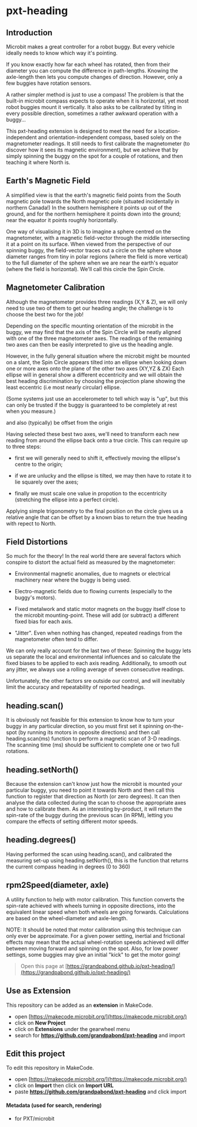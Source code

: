 # pxt-heading

## Introduction
Microbit makes a great controller for a robot buggy. But every vehicle ideally needs to know which way it's pointing. 

If you know exactly how far each wheel has rotated, then from their diameter you can compute the difference 
in path-lengths. Knowing the axle-length then lets you compute changes of direction. However, only a few 
buggies have rotation sensors.

A rather simpler method is just to use a compass! The problem is that the built-in microbit compass expects to operate
when it is horizontal, yet most robot buggies mount it vertically. It also asks to be calibrated by tilting in every 
possible direction, sometimes a rather awkward operation with a buggy...

This pxt-heading extension is designed to meet the need for a location-independent and orientation-independent compass,
based solely on the magnetometer readings. It still needs to first calibrate the magnetometer (to discover how it 
sees its magnetic environment), but we achieve that by simply spinning the buggy on the spot for a couple of rotations, 
and then teaching it where North is.


## Earth's Magnetic Field
A simplified view is that the earth's magnetic field points from the South magnetic pole towards the North magnetic 
pole (situated incidentally in northern Canada!) In the southern hemisphere it points up out of the ground, 
and for the northern hemisphere it points down into the ground; near the equator it points roughly horizontally.

One way of visualising it in 3D is to imagine a sphere centred on the magnetometer, with a magnetic field-vector 
through the middle intersecting it at a point on its surface. When viewed from the perspective of our spinning buggy, 
the field-vector traces out a circle on the sphere whose diameter ranges from tiny in polar regions (where the field is
more vertical) to the full diameter of the sphere when we are near the earth's equator (where the field is horizontal).
We'll call this circle the Spin Circle.

## Magnetometer Calibration

Although the magnetometer provides three readings (X,Y & Z), we will only need to use two of them to get our 
heading angle; the challenge is to choose the best two for the job! 

Depending on the specific mounting orientation of the microbit in the buggy, we may find that the axis of the 
Spin Circle will be neatly aligned with one of the three magnetometer axes. The readings of the remaining two 
axes can then be easily interpreted to give us the heading angle. 

However, in the fully general situation where the microbit might be mounted on a slant, the Spin Circle appears 
tilted into an ellipse when looking down one or more axes onto the plane of the other two axes (XY,YZ & ZX)
Each ellipse will in general show a different eccentricity and we will obtain the best heading discrimination by 
choosing the projection plane showing the least eccentric (i.e most nearly circular) ellipse. 

(Some systems just use an accelerometer to tell which way is "up", but this can only be trusted if the buggy is 
guaranteed to be completely at rest when you measure.)

and also (typically) be offset from the origin

Having selected these best two axes, we'll need to transform each new reading from around the ellipse back onto 
a true circle. This can require up to three steps:

* first we will generally need to shift it, effectively moving the ellipse's centre to the origin; 

* if we are unlucky and the ellipse is tilted, we may then have to rotate it to lie squarely over the axes;

* finally we must scale one value in propotion to the eccentricity (stretching the ellipse into a perfect circle).

Applying simple trigonometry to the final position on the circle gives us a relative angle that can be offset 
by a known bias to return the true heading with repect to North.

## Field Distortions
So much for the theory! In the real world there are several factors which conspire to distort the actual field as 
measured by the magnetometer:

* Environmental magnetic anomalies, due to magnets or electrical machinery near where the buggy is being used.

* Electro-magnetic fields due to flowing currents (especially to the buggy's motors).

* Fixed metalwork and static motor magnets on the buggy itself close to the microbit mounting-point. These will
    add (or subtract) a different fixed bias for each axis.

* "Jitter". Even when nothing has changed, repeated readings from the magnetometer often tend to differ.

We can only really account for the last two of these: Spinning the buggy lets us separate the local and environmental
influences and so calculate the fixed biases to be applied to each axis reading. Additionally, to smooth out any jitter,
we always use a rolling average of seven consecutive readings.

Unfortunately, the other factors sre outside our control, and will inevitably limit the accuracy and repeatability
of reported headings.

## heading.scan()
It is obviously not feasible for this extension to know how to turn your buggy in any particular direction, so you 
must first set it spinning on-the-spot (by running its motors in opposite directions) and then call heading.scan(ms) 
function to perform a magnetic scan of 3-D readings. The scanning time (ms) should be sufficient to complete one or 
two full rotations.

## heading.setNorth()
Because the extension can't know just how the microbit is mounted your particular buggy, you need to point it towards 
North and then call this function to register that direction as North (or zero degrees). It can then
analyse the data collected during the scan to choose the appropriate axes and how to calibrate them. 
As an interesting by-product, it will return the spin-rate of the buggy during the previous scan (in RPM), letting 
you compare the effects of setting different motor speeds.

## heading.degrees()
Having performed the scan using heading.scan(), and calibrated the measuring set-up using heading.setNorth(), 
this is the function that returns the current compass heading in degrees (0 to 360)

## rpm2Speed(diameter, axle)
A utility function to help with motor calibration. This function converts the spin-rate achieved with wheels turning 
in opposite directions, into the equivalent linear speed when both wheels are going forwards. Calculations are based 
on the wheel-diameter and axle-length. 

NOTE: It should be noted that motor calibration using this technique can only ever be approximate. 
For a given power setting, inertial and frictional effects may mean that the actual 
wheel-rotation speeds achieved will differ between moving forward and spinning on the spot.
Also, for low power settings, some buggies may give an initial "kick" to get the motor going!









> Open this page at [https://grandpabond.github.io/pxt-heading/](https://grandpabond.github.io/pxt-heading/)

## Use as Extension

This repository can be added as an **extension** in MakeCode.

* open [https://makecode.microbit.org/](https://makecode.microbit.org/)
* click on **New Project**
* click on **Extensions** under the gearwheel menu
* search for **https://github.com/grandpabond/pxt-heading** and import

## Edit this project

To edit this repository in MakeCode.

* open [https://makecode.microbit.org/](https://makecode.microbit.org/)
* click on **Import** then click on **Import URL**
* paste **https://github.com/grandpabond/pxt-heading** and click import

#### Metadata (used for search, rendering)

* for PXT/microbit
<script src="https://makecode.com/gh-pages-embed.js"></script><script>makeCodeRender("{{ site.makecode.home_url }}", "{{ site.github.owner_name }}/{{ site.github.repository_name }}");</script>